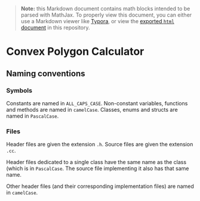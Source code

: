 > **Note:** this Markdown document contains math blocks intended to be parsed 
> with MathJax. To properly view this document, you can either
> use a Markdown viewer like [Typora](https://www.typora.io), or view
> the [exported `html` document](README.html) in this repository. 

# Convex Polygon Calculator

## Naming conventions

### Symbols

Constants are named in `ALL_CAPS_CASE`.
Non-constant variables, functions and methods are named in
`camelCase`. Classes, enums and structs are named in `PascalCase`.

### Files

Header files are given the extension `.h`. Source files are given
the extension `.cc`.

Header files dedicated to a single class have the
same name as the class (which is in `PascalCase`. The source 
file implementing it also has that same name.

Other header files (and their corresponding implementation files)
are named in `camelCase`.



